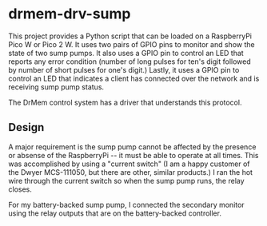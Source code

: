 # drmem-drv-sump

This project provides a Python script that can be loaded on a
RaspberryPi Pico W or Pico 2 W. It uses two pairs of GPIO pins to
monitor and show the state of two sump pumps. It also uses a GPIO pin to
control an LED that reports any error condition (number of long pulses
for ten's digit followed by number of short pulses for one's digit.)
Lastly, it uses a GPIO pin to control an LED that indicates a client has
connected over the network and is receiving sump pump status.

The DrMem control system has a driver that understands this protocol.

## Design

A major requirement is the sump pump cannot be affected by the presence
or absense of the RaspberryPi -- it must be able to operate at all
times. This was accomplished by using a "current switch" (I am a happy
customer of the Dwyer MCS-111050, but there are other, similar
products.) I ran the hot wire through the current switch so when the
sump pump runs, the relay closes.

For my battery-backed sump pump, I connected the secondary monitor using
the relay outputs that are on the battery-backed controller.
